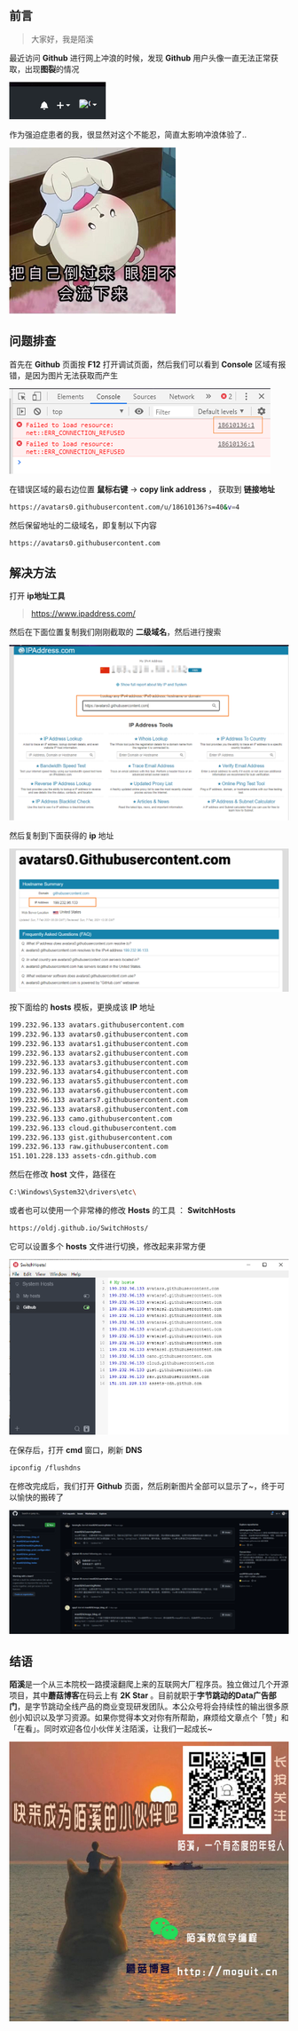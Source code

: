 ## 前言

> 大家好，我是陌溪

最近访问 **Github** 进行网上冲浪的时候，发现 **Github** 用户头像一直无法正常获取，出现**图裂**的情况

![img](images/1575554895914.png)

作为强迫症患者的我，很显然对这个不能忍，简直太影响冲浪体验了..

![image-20210201090949416](images/image-20210201090949416.png)

## 问题排查

首先在 **Github** 页面按 **F12** 打开调试页面，然后我们可以看到 **Console** 区域有报错，是因为图片无法获取而产生

![img](images/1575555050690.png)

在错误区域的最右边位置 **鼠标右键** -> **copy link address** ， 获取到 **链接地址**

```bash
https://avatars0.githubusercontent.com/u/18610136?s=40&v=4
```

然后保留地址的二级域名，即复制以下内容

```bash
https://avatars0.githubusercontent.com
```

## 解决方法

打开 **ip地址工具**

> https://www.ipaddress.com/

然后在下面位置复制我们刚刚截取的 **二级域名**，然后进行搜索

![image-20210207213920502](images/image-20210207213920502.png)

然后复制到下面获得的 **ip** 地址

![image-20210207213952410](images/image-20210207213952410.png)

按下面给的 **hosts** 模板，更换成该 **IP** 地址

```bash
199.232.96.133 avatars.githubusercontent.com
199.232.96.133 avatars0.githubusercontent.com
199.232.96.133 avatars1.githubusercontent.com
199.232.96.133 avatars2.githubusercontent.com
199.232.96.133 avatars3.githubusercontent.com
199.232.96.133 avatars4.githubusercontent.com
199.232.96.133 avatars5.githubusercontent.com
199.232.96.133 avatars6.githubusercontent.com
199.232.96.133 avatars7.githubusercontent.com
199.232.96.133 avatars8.githubusercontent.com
199.232.96.133 camo.githubusercontent.com
199.232.96.133 cloud.githubusercontent.com
199.232.96.133 gist.githubusercontent.com
199.232.96.133 raw.githubusercontent.com
151.101.228.133 assets-cdn.github.com
```

然后在修改 **host** 文件，路径在

```bash
C:\Windows\System32\drivers\etc\
```

或者也可以使用一个非常棒的修改 **Hosts** 的工具 ： **SwitchHosts**

```bash
https://oldj.github.io/SwitchHosts/
```

它可以设置多个 **hosts** 文件进行切换，修改起来非常方便

![image-20210207214324948](images/image-20210207214324948.png)

在保存后，打开 **cmd** 窗口，刷新 **DNS**

```bash
ipconfig /flushdns
```

在修改完成后，我们打开 **Github** 页面，然后刷新图片全部可以显示了~，终于可以愉快的搬砖了

![image-20210207215053737](images/image-20210207215053737.png)

## 结语

**陌溪**是一个从三本院校一路摸滚翻爬上来的互联网大厂程序员。独立做过几个开源项目，其中**蘑菇博客**在码云上有 **2K Star** 。目前就职于**字节跳动的Data广告部门**，是字节跳动全线产品的商业变现研发团队。本公众号将会持续性的输出很多原创小知识以及学习资源。如果你觉得本文对你有所帮助，麻烦给文章点个「赞」和「在看」。同时欢迎各位小伙伴关注陌溪，让我们一起成长~

![和陌溪一起学编程](images/image-20210122092846701.png)